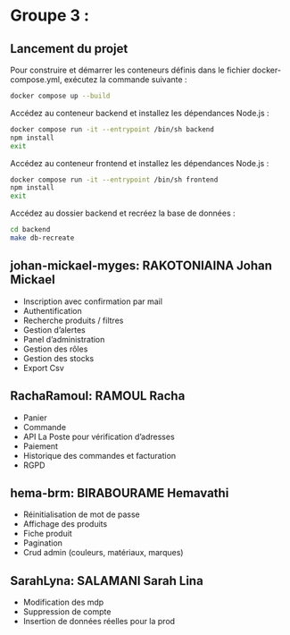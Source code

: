 # Groupe 3 : 

## Lancement du projet

Pour construire et démarrer les conteneurs définis dans le fichier docker-compose.yml, exécutez la commande suivante :
```bash
docker compose up --build
```

Accédez au conteneur backend et installez les dépendances Node.js :
```bash
docker compose run -it --entrypoint /bin/sh backend
npm install
exit
```

Accédez au conteneur frontend et installez les dépendances Node.js :
```bash
docker compose run -it --entrypoint /bin/sh frontend
npm install
exit
```

Accédez au dossier backend et recréez la base de données :
```bash
cd backend
make db-recreate
```

## johan-mickael-myges:  RAKOTONIAINA Johan Mickael 

- Inscription avec confirmation par mail
- Authentification
- Recherche produits / filtres
- Gestion d’alertes
- Panel d’administration
- Gestion des rôles
- Gestion des stocks
- Export Csv



## RachaRamoul:  RAMOUL Racha

- Panier 
- Commande
- API La Poste pour vérification d’adresses
- Paiement
- Historique des commandes et facturation
- RGPD


## hema-brm: BIRABOURAME Hemavathi

- Réinitialisation de mot de passe 
- Affichage des produits 
- Fiche produit
- Pagination 
- Crud admin (couleurs, matériaux, marques)



## SarahLyna:   SALAMANI Sarah Lina

- Modification des mdp 
- Suppression de compte
- Insertion de données réelles pour la prod

